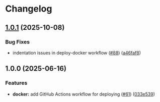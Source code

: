 # Changelog

## [1.0.1](https://github.com/iExecBlockchainComputing/github-actions-workflows/compare/deploy-docker-v1.0.0...deploy-docker-v1.0.1) (2025-10-08)


### Bug Fixes

* indentation issues in deploy-docker workflow ([#88](https://github.com/iExecBlockchainComputing/github-actions-workflows/issues/88)) ([a46faf8](https://github.com/iExecBlockchainComputing/github-actions-workflows/commit/a46faf860b48d96206d1924fa57bc170e0c0934c))

## 1.0.0 (2025-06-16)


### Features

* **docker:** add GitHub Actions workflow for deploying ([#61](https://github.com/iExecBlockchainComputing/github-actions-workflows/issues/61)) ([033e539](https://github.com/iExecBlockchainComputing/github-actions-workflows/commit/033e539e77a0485f3b17f46a22e656d7e8df1081))
